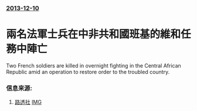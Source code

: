 ### [2013-12-10](/news/2013/12/10/index.md)

##### 
#  兩名法軍士兵在中非共和國班基的維和任務中陣亡 

Two French soldiers are killed in overnight fighting in the Central African Republic amid an operation to restore order to the troubled country.


### 信息来源:

1. [路透社](http://www.bbc.co.uk/news/world-europe-25313817#) [IMG](https://ichef.bbci.co.uk/news/1024/media/images/71662000/jpg/_71662145_71662144.jpg)
